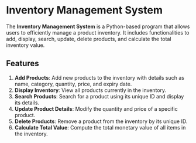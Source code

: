 # Inventory Management System

The **Inventory Management System** is a Python-based program that allows users to efficiently manage a product inventory. It includes functionalities to add, display, search, update, delete products, and calculate the total inventory value.

## Features

1. **Add Products**: Add new products to the inventory with details such as name, category, quantity, price, and expiry date.
2. **Display Inventory**: View all products currently in the inventory.
3. **Search Products**: Search for a product using its unique ID and display its details.
4. **Update Product Details**: Modify the quantity and price of a specific product.
5. **Delete Products**: Remove a product from the inventory by its unique ID.
6. **Calculate Total Value**: Compute the total monetary value of all items in the inventory.

